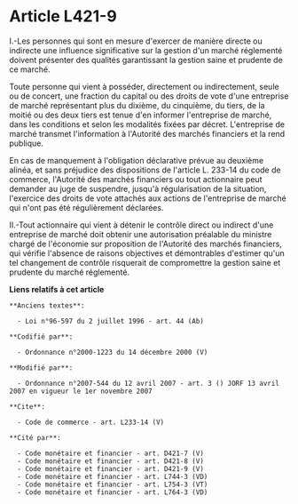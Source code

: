 # Article L421-9

I.-Les personnes qui sont en mesure d'exercer de manière directe ou indirecte une influence significative sur la gestion d'un
marché réglementé doivent présenter des qualités garantissant la gestion saine et prudente de ce marché. 

Toute personne qui vient à posséder, directement ou indirectement, seule ou de concert, une fraction du capital ou des droits
de vote d'une entreprise de marché représentant plus du dixième, du cinquième, du tiers, de la moitié ou des deux tiers est
tenue d'en informer l'entreprise de marché, dans les conditions et selon les modalités fixées par décret. L'entreprise de
marché transmet l'information à l'Autorité des marchés financiers et la rend publique. 

En cas de manquement à l'obligation déclarative prévue au deuxième alinéa, et sans préjudice des dispositions de l'article L.
233-14 du code de commerce, l'Autorité des marchés financiers ou tout actionnaire peut demander au juge de suspendre, jusqu'à
régularisation de la situation, l'exercice des droits de vote attachés aux actions de l'entreprise de marché qui n'ont pas
été régulièrement déclarées. 

II.-Tout actionnaire qui vient à détenir le contrôle direct ou indirect d'une entreprise de marché doit obtenir une
autorisation préalable du ministre chargé de l'économie sur proposition de l'Autorité des marchés financiers, qui vérifie
l'absence de raisons objectives et démontrables d'estimer qu'un tel changement de contrôle risquerait de compromettre la
gestion saine et prudente du marché réglementé.

**Liens relatifs à cet article**

	**Anciens textes**:

	  - Loi n°96-597 du 2 juillet 1996 - art. 44 (Ab)

	**Codifié par**:

	  - Ordonnance n°2000-1223 du 14 décembre 2000 (V)

	**Modifié par**:

	  - Ordonnance n°2007-544 du 12 avril 2007 - art. 3 () JORF 13 avril 2007 en vigueur le 1er novembre 2007

	**Cite**:

	  - Code de commerce - art. L233-14 (V)

	**Cité par**:

	  - Code monétaire et financier - art. D421-7 (V)
	  - Code monétaire et financier - art. D421-8 (V)
	  - Code monétaire et financier - art. D421-9 (V)
	  - Code monétaire et financier - art. L744-3 (VD)
	  - Code monétaire et financier - art. L754-3 (VT)
	  - Code monétaire et financier - art. L764-3 (VD)
